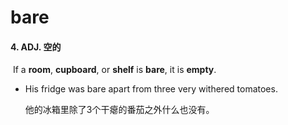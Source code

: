 # bare

#### 4. ADJ. 空的

​	If a **room**, **cupboard**, or **shelf** is **bare**, it is **empty**.

- His fridge was bare apart from three very withered tomatoes.

  他的冰箱里除了3个干瘪的番茄之外什么也没有。

